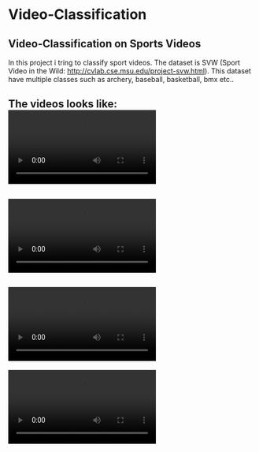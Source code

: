 # Video-Classification
## Video-Classification on Sports Videos

In this project i tring to classify sport videos. The dataset is SVW (Sport Video in the Wild: http://cvlab.cse.msu.edu/project-svw.html).
This dataset have multiple classes such as archery, baseball, basketball, bmx etc..

The videos looks like:
![](Videos\archery.mp4)
--
![](Videos/baseball.mp4)
--
![](Videos/basketball.mp4)
--
![](Videos/bmx.mp4)
